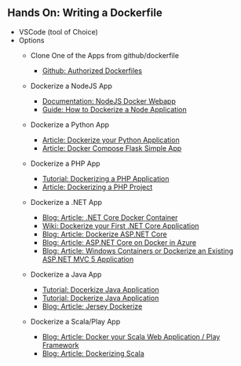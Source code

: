 ---
---
## Hands On: Writing a Dockerfile

- VSCode (tool of Choice) 
- Options
    - Clone One of the Apps from github/dockerfile
        - [Github: Authorized Dockerfiles](https://github.com/dockerfile)

    - Dockerize a NodeJS App 
        - [Documentation: NodeJS Docker Webapp](https://nodejs.org/en/docs/guides/nodejs-docker-webapp/)
        - [Guide: How to Dockerize a Node Application](https://buddy.works/guides/how-dockerize-node-application)

    - Dockerize a Python App
        - [Article: Dockerize your Python Application](https://runnable.com/docker/python/dockerize-your-python-application)
        - [Article: Docker Compose Flask Simple App](http://containertutorials.com/docker-compose/flask-simple-app.html)

    - Dockerize a PHP App
        - [Tutorial: Dockerizing a PHP Application](https://semaphoreci.com/community/tutorials/dockerizing-a-php-application)
        - [Article: Dockerizing a PHP Project](http://markusos.github.io/projects/2015/07/21/dockerizing-a-php-project.html)

    - Dockerize a .NET App
        - [Blog: Article: .NET Core Docker Container](https://raygun.com/blog/net-core-docker-container/)
        - [Wiki: Dockerize your First .NET Core Application](https://social.technet.microsoft.com/wiki/contents/articles/34084.net-dockerize-your-first-net-core-application.aspx)
        - [Blog: Article: Dockerize ASP.NET Core](http://kjanshair.azurewebsites.net/Blog/DockerizeAspNetCore)
        - [Blog: Article: ASP.NET Core on Docker in Azure](https://radu-matei.github.io/blog/aspnet-core-docker-azure/)
        - [Blog: Article: Windows Containers or Dockerize an Existing ASP.NET MVC 5 Application](https://www.ifesenko.com/blog/2017/01/18/Windows-Containers-or-Dockerize-an-existing-ASP-NET-MVC-5-application/)

    - Dockerize a Java App
        - [Tutorial: Docerkize Java Application](https://runnable.com/docker/java/dockerize-your-java-application)
        - [Tutorial: Dockerize Java Application](https://codefresh.io/docker-guides/dockerize-java-application/)
        - [Blog: Article: Jersey Dockerize](https://yurisubach.com/2016/07/14/jersey-dockerize/)

    - Dockerize a Scala/Play App
        - [Blog: Article: Docker your Scala Web Application / Play Framework](http://blog.jaceklaskowski.pl/2015/07/24/docker-your-scala-web-application-play-framework.html)
        - [Blog: Article: Dockerizing Scala](https://blog.codacy.com/dockerizing-scala-afbe9e55aaea)